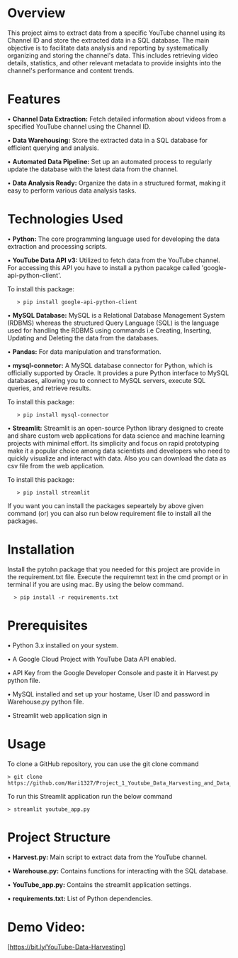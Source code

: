 # Overview
This project aims to extract data from a specific YouTube channel using its Channel ID and store the extracted data in a SQL database. The main objective is to facilitate data analysis and reporting by systematically organizing and storing the channel's data. This includes retrieving video details, statistics, and other relevant metadata to provide insights into the channel's performance and content trends.

# Features
  • **Channel Data Extraction:** Fetch detailed information about videos from a specified YouTube channel using the Channel ID.
  
  • **Data Warehousing:** Store the extracted data in a SQL database for efficient querying and analysis.
  
  • **Automated Data Pipeline:** Set up an automated process to regularly update the database with the latest data from the channel.
  
  • **Data Analysis Ready:** Organize the data in a structured format, making it easy to perform various data analysis tasks.

# Technologies Used
  • **Python:** The core programming language used for developing the data extraction and processing scripts.
  
  • **YouTube Data API v3:** Utilized to fetch data from the YouTube channel. For accessing this API you have to install a python pacakge called 'google-api-python-client'.
  
  To install this package:
  
       > pip install google-api-python-client
      
  • **MySQL Database:** MySQL is a Relational Database Management System (RDBMS) whereas the structured Query Language (SQL) is the language used for handling the RDBMS using commands i.e Creating, Inserting, Updating and Deleting the data from the databases.
  
  • **Pandas:** For data manipulation and transformation.
  
  • **mysql-connetor:** A MySQL database connector for Python, which is officially supported by Oracle. It provides a pure Python interface to MySQL databases, allowing you to connect to MySQL servers, execute SQL queries, and retrieve results.
  
  To install this package:
  
       > pip install mysql-connector
       
  • **Streamlit:** Streamlit is an open-source Python library designed to create and share custom web applications for data science and machine learning projects with minimal effort. Its simplicity and focus on rapid prototyping make it a popular choice among data scientists and developers who need to quickly visualize and interact with data. Also you can download the data as csv file from the web application.
  
  To install this package:
  
       > pip install streamlit
       
If you want you can install the packages sepeartely by above given command (or) you can also run below requirement file to install all the packages.

# Installation
  Install the pytohn package that you needed for this project are provide in the requirement.txt file. Execute the requiremnt text in the cmd prompt or in terminal if you are using mac. By using the below command.
  
      > pip install -r requirements.txt

# Prerequisites
  • Python 3.x installed on your system.
  
  • A Google Cloud Project with YouTube Data API enabled.
  
  • API Key from the Google Developer Console and paste it in Harvest.py python file.
  
  • MySQL installed and set up your hostame, User ID and password in Warehouse.py python file.
  
  • Streamlit web application sign in
  
# Usage
To clone a GitHub repository, you can use the git clone command

    > git clone https://github.com/Hari1327/Project_1_Youtube_Data_Harvesting_and_Data_Warehousing.git
    
To run this Streamlit application run the below command

    > streamlit youtube_app.py

# Project Structure
  • **Harvest.py:** Main script to extract data from the YouTube channel.
  
  • **Warehouse.py:** Contains functions for interacting with the SQL database.
  
  • **YouTube_app.py:** Contains the streamlit application settings.
  
  • **requirements.txt:** List of Python dependencies.

# Demo Video:
  [https://bit.ly/YouTube-Data-Harvesting]
